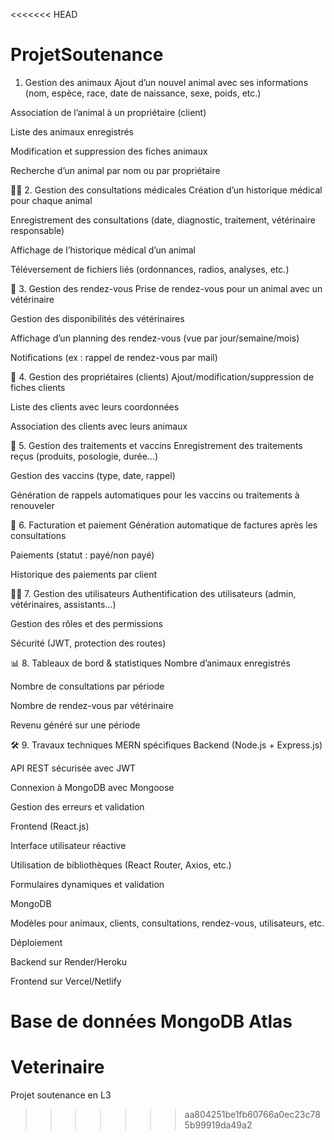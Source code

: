 <<<<<<< HEAD
# ProjetSoutenance
1. Gestion des animaux
Ajout d’un nouvel animal avec ses informations (nom, espèce, race, date de naissance, sexe, poids, etc.)

Association de l’animal à un propriétaire (client)

Liste des animaux enregistrés

Modification et suppression des fiches animaux

Recherche d’un animal par nom ou par propriétaire

🧑‍⚕️ 2. Gestion des consultations médicales
Création d’un historique médical pour chaque animal

Enregistrement des consultations (date, diagnostic, traitement, vétérinaire responsable)

Affichage de l’historique médical d’un animal

Téléversement de fichiers liés (ordonnances, radios, analyses, etc.)

📅 3. Gestion des rendez-vous
Prise de rendez-vous pour un animal avec un vétérinaire

Gestion des disponibilités des vétérinaires

Affichage d’un planning des rendez-vous (vue par jour/semaine/mois)

Notifications (ex : rappel de rendez-vous par mail)

🧍 4. Gestion des propriétaires (clients)
Ajout/modification/suppression de fiches clients

Liste des clients avec leurs coordonnées

Association des clients avec leurs animaux

💊 5. Gestion des traitements et vaccins
Enregistrement des traitements reçus (produits, posologie, durée…)

Gestion des vaccins (type, date, rappel)

Génération de rappels automatiques pour les vaccins ou traitements à renouveler

🧾 6. Facturation et paiement
Génération automatique de factures après les consultations

Paiements (statut : payé/non payé)

Historique des paiements par client

👨‍⚕️ 7. Gestion des utilisateurs
Authentification des utilisateurs (admin, vétérinaires, assistants…)

Gestion des rôles et des permissions

Sécurité (JWT, protection des routes)

📊 8. Tableaux de bord & statistiques
Nombre d’animaux enregistrés

Nombre de consultations par période

Nombre de rendez-vous par vétérinaire

Revenu généré sur une période

🛠️ 9. Travaux techniques MERN spécifiques
Backend (Node.js + Express.js)

API REST sécurisée avec JWT

Connexion à MongoDB avec Mongoose

Gestion des erreurs et validation

Frontend (React.js)

Interface utilisateur réactive

Utilisation de bibliothèques (React Router, Axios, etc.)

Formulaires dynamiques et validation

MongoDB

Modèles pour animaux, clients, consultations, rendez-vous, utilisateurs, etc.

Déploiement

Backend sur Render/Heroku

Frontend sur Vercel/Netlify

Base de données MongoDB Atlas
=======
# Veterinaire
Projet soutenance en L3
>>>>>>> aa804251be1fb60766a0ec23c785b99919da49a2
